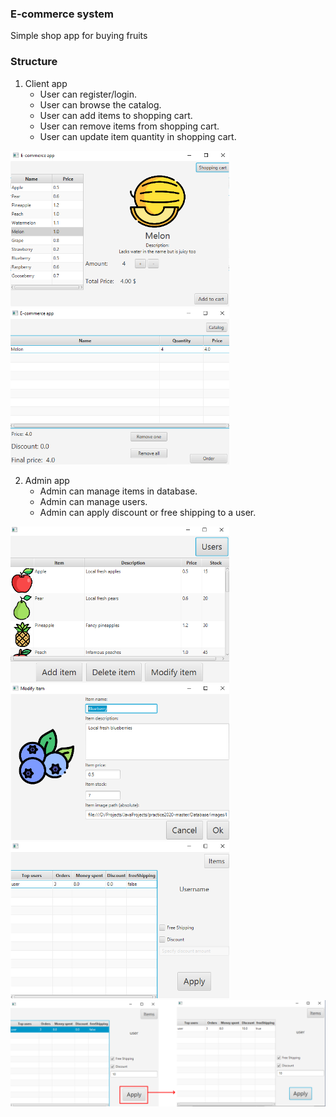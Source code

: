 ### E-commerce system

Simple shop app for buying fruits

### Structure

1. Client app
    * User can register/login.
    * User can browse the catalog.
    * User can add items to shopping cart.
    * User can remove items from shopping cart.
    * User can update item quantity in shopping cart.
 
<img src="/img/user_catalog.png" alt="admin-side view" width="350"/>
<img src="/img/user_cart.png" alt="admin-side view" width="350"/>

2. Admin app
    * Admin can manage items in database.
    * Admin can manage users.
    * Admin can apply discount or free shipping to a user.

<img src="/img/admin_app.png" alt="admin-side view" width="350"/>
<img src="/img/admin_app_item.png" alt="item edit view" width="350"/>
<img src="/img/admin_app_users.png" alt="user edit view" width="350"/>
<img src="/img/admin_user_mod.png" alt="user edit" width="600"/>
